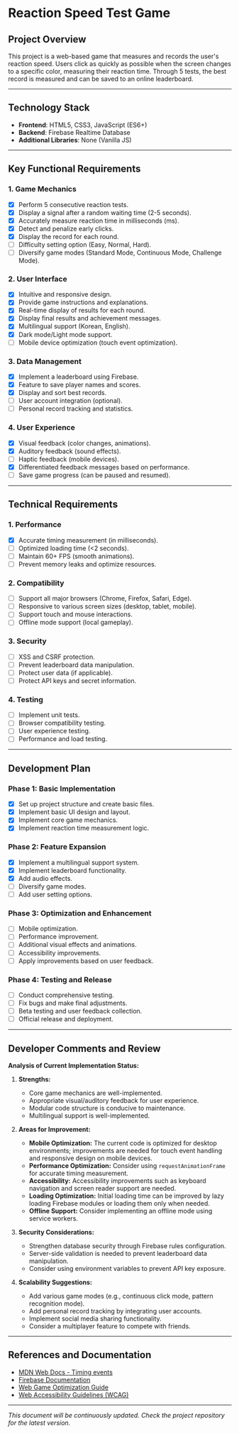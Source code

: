 # Reaction Speed Test Game

## Project Overview

This project is a web-based game that measures and records the user's reaction speed. Users click as quickly as possible when the screen changes to a specific color, measuring their reaction time. Through 5 tests, the best record is measured and can be saved to an online leaderboard.

---

## Technology Stack

-   **Frontend**: HTML5, CSS3, JavaScript (ES6+)
-   **Backend**: Firebase Realtime Database
-   **Additional Libraries**: None (Vanilla JS)

---

## Key Functional Requirements

### 1. Game Mechanics

-   [x] Perform 5 consecutive reaction tests.
-   [x] Display a signal after a random waiting time (2-5 seconds).
-   [x] Accurately measure reaction time in milliseconds (ms).
-   [x] Detect and penalize early clicks.
-   [x] Display the record for each round.
-   [ ] Difficulty setting option (Easy, Normal, Hard).
-   [ ] Diversify game modes (Standard Mode, Continuous Mode, Challenge Mode).

### 2. User Interface

-   [x] Intuitive and responsive design.
-   [x] Provide game instructions and explanations.
-   [x] Real-time display of results for each round.
-   [x] Display final results and achievement messages.
-   [x] Multilingual support (Korean, English).
-   [x] Dark mode/Light mode support.
-   [ ] Mobile device optimization (touch event optimization).

### 3. Data Management

-   [x] Implement a leaderboard using Firebase.
-   [x] Feature to save player names and scores.
-   [x] Display and sort best records.
-   [ ] User account integration (optional).
-   [ ] Personal record tracking and statistics.

### 4. User Experience

-   [x] Visual feedback (color changes, animations).
-   [x] Auditory feedback (sound effects).
-   [ ] Haptic feedback (mobile devices).
-   [x] Differentiated feedback messages based on performance.
-   [ ] Save game progress (can be paused and resumed).

---

## Technical Requirements

### 1. Performance

-   [x] Accurate timing measurement (in milliseconds).
-   [ ] Optimized loading time (<2 seconds).
-   [ ] Maintain 60+ FPS (smooth animations).
-   [ ] Prevent memory leaks and optimize resources.

### 2. Compatibility

-   [ ] Support all major browsers (Chrome, Firefox, Safari, Edge).
-   [ ] Responsive to various screen sizes (desktop, tablet, mobile).
-   [ ] Support touch and mouse interactions.
-   [ ] Offline mode support (local gameplay).

### 3. Security

-   [ ] XSS and CSRF protection.
-   [ ] Prevent leaderboard data manipulation.
-   [ ] Protect user data (if applicable).
-   [ ] Protect API keys and secret information.

### 4. Testing

-   [ ] Implement unit tests.
-   [ ] Browser compatibility testing.
-   [ ] User experience testing.
-   [ ] Performance and load testing.

---

## Development Plan

### Phase 1: Basic Implementation

-   [x] Set up project structure and create basic files.
-   [x] Implement basic UI design and layout.
-   [x] Implement core game mechanics.
-   [x] Implement reaction time measurement logic.

### Phase 2: Feature Expansion

-   [x] Implement a multilingual support system.
-   [x] Implement leaderboard functionality.
-   [x] Add audio effects.
-   [ ] Diversify game modes.
-   [ ] Add user setting options.

### Phase 3: Optimization and Enhancement

-   [ ] Mobile optimization.
-   [ ] Performance improvement.
-   [ ] Additional visual effects and animations.
-   [ ] Accessibility improvements.
-   [ ] Apply improvements based on user feedback.

### Phase 4: Testing and Release

-   [ ] Conduct comprehensive testing.
-   [ ] Fix bugs and make final adjustments.
-   [ ] Beta testing and user feedback collection.
-   [ ] Official release and deployment.

---

## Developer Comments and Review

**Analysis of Current Implementation Status:**

1.  **Strengths:**
    * Core game mechanics are well-implemented.
    * Appropriate visual/auditory feedback for user experience.
    * Modular code structure is conducive to maintenance.
    * Multilingual support is well-implemented.

2.  **Areas for Improvement:**
    * **Mobile Optimization:** The current code is optimized for desktop environments; improvements are needed for touch event handling and responsive design on mobile devices.
    * **Performance Optimization:** Consider using `requestAnimationFrame` for accurate timing measurement.
    * **Accessibility:** Accessibility improvements such as keyboard navigation and screen reader support are needed.
    * **Loading Optimization:** Initial loading time can be improved by lazy loading Firebase modules or loading them only when needed.
    * **Offline Support:** Consider implementing an offline mode using service workers.

3.  **Security Considerations:**
    * Strengthen database security through Firebase rules configuration.
    * Server-side validation is needed to prevent leaderboard data manipulation.
    * Consider using environment variables to prevent API key exposure.

4.  **Scalability Suggestions:**
    * Add various game modes (e.g., continuous click mode, pattern recognition mode).
    * Add personal record tracking by integrating user accounts.
    * Implement social media sharing functionality.
    * Consider a multiplayer feature to compete with friends.

---

## References and Documentation

-   [MDN Web Docs - Timing events](https://developer.mozilla.org/en-US/docs/Web/API/setTimeout)
-   [Firebase Documentation](https://firebase.google.com/docs)
-   [Web Game Optimization Guide](https://developer.mozilla.org/en-US/docs/Games/Techniques/Efficient_animation_for_web_games)
-   [Web Accessibility Guidelines (WCAG)](https://www.w3.org/WAI/standards-guidelines/wcag/)

---

*This document will be continuously updated. Check the project repository for the latest version.*